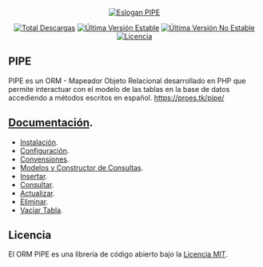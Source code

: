 <p align="center"><a href="https://proes.tk/pipe/" target="_blank"><img src="https://proes.tk/pipe/imagenes/eslogan_pipe.png" alt="Eslogan PIPE"></a></p>

<p align="center">
	<a href="https://packagist.org/packages/proesio/pipe"><img src="https://poser.pugx.org/proesio/pipe/downloads" alt="Total Descargas"></a>
	<a href="https://packagist.org/packages/proesio/pipe"><img src="https://poser.pugx.org/proesio/pipe/v/stable" alt="Última Versión Estable"></a>
	<a href="https://packagist.org/packages/proesio/pipe"><img src="https://poser.pugx.org/proesio/pipe/v/unstable" alt="Última Versión No Estable"></a>
	<a href="https://packagist.org/packages/proesio/pipe"><img src="https://poser.pugx.org/proesio/pipe/license" alt="Licencia"></a>
</p>

## PIPE

PIPE es un ORM - Mapeador Objeto Relacional desarrollado en PHP que permite interactuar con el modelo de las tablas en la base de datos accediendo a métodos escritos en español. https://proes.tk/pipe/

## [Documentación](https://proes.tk/pipe/documentacion/4.x/).

- [Instalación](https://proes.tk/pipe/documentacion/4.x/instalacion/).
- [Configuración](https://proes.tk/pipe/documentacion/4.x/configuracion/).
- [Convensiones](https://proes.tk/pipe/documentacion/4.x/convenciones/).
- [Modelos y Constructor de Consultas](https://proes.tk/pipe/documentacion/4.x/modelos-y-constructor-de-consultas/).
- [Insertar](https://proes.tk/pipe/documentacion/4.x/insertar/).
- [Consultar](https://proes.tk/pipe/documentacion/4.x/consultar/).
- [Actualizar](https://proes.tk/pipe/documentacion/4.x/actualizar/).
- [Eliminar](https://proes.tk/pipe/documentacion/4.x/eliminar/).
- [Vaciar Tabla](https://proes.tk/pipe/documentacion/4.x/vaciar-tabla/).

## Licencia

El ORM PIPE es una librería de código abierto bajo la [Licencia MIT](https://opensource.org/licenses/MIT).